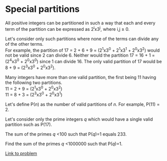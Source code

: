 # Special partitions

<p>All positive integers can be partitioned in such a way that each and every term of the partition can be expressed as 2<sup>i</sup>x3<sup>j</sup>, where i,j ≥ 0.</p>

<p>Let's consider only such partitions where none of the terms can divide any of the other terms.
<br />For example, the partition of 17 = 2 + 6 + 9 = (2<sup>1</sup>x3<sup>0</sup> + 2<sup>1</sup>x3<sup>1</sup> + 2<sup>0</sup>x3<sup>2</sup>) would not be valid since 2 can divide 6. Neither would the partition 17 = 16 + 1 = (2<sup>4</sup>x3<sup>0</sup> + 2<sup>0</sup>x3<sup>0</sup>) since 1 can divide 16. The only valid partition of 17 would be 8 + 9 = (2<sup>3</sup>x3<sup>0</sup> + 2<sup>0</sup>x3<sup>2</sup>).</p>

<p>Many integers have more than one valid partition, the first being 11 having the following two partitions.
<br />11 = 2 + 9 = (2<sup>1</sup>x3<sup>0</sup> + 2<sup>0</sup>x3<sup>2</sup>)
<br />11 = 8 + 3 = (2<sup>3</sup>x3<sup>0</sup> + 2<sup>0</sup>x3<sup>1</sup>)</p>

<p>Let's define P(<var>n</var>) as the number of valid partitions of <var>n</var>. For example, P(11) = 2.</p>

<p>Let's consider only the prime integers <var>q</var> which would have a single valid partition such as P(17).</p>

<p>The sum of the primes <var>q</var> &lt;100 such that P(<var>q</var>)=1 equals 233.</p>

<p>Find the sum of the primes <var>q</var> &lt;1000000 such that P(<var>q</var>)=1.</p>

[Link to problem](https://projecteuler.net/problem=333)
